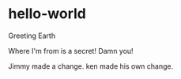 # hello-world
Greeting Earth

Where I'm from is a secret! Damn you!

Jimmy made a change.
ken made his own change.